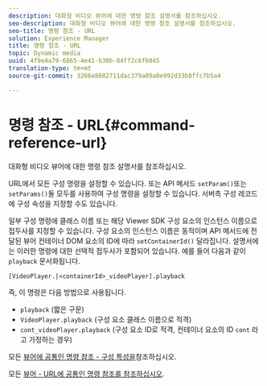 ```yaml
---
description: 대화형 비디오 뷰어에 대한 명령 참조 설명서를 참조하십시오.
seo-description: 대화형 비디오 뷰어에 대한 명령 참조 설명서를 참조하십시오.
seo-title: 명령 참조 - URL
solution: Experience Manager
title: 명령 참조 - URL
topic: Dynamic media
uuid: 4f9e4a79-6865-4e41-b30b-84ff2c6f6045
translation-type: tm+mt
source-git-commit: 3266e8682711dac379a09a0e992d33b8ffc7b5a4

---
```



# 명령 참조 - URL{#command-reference-url}

대화형 비디오 뷰어에 대한 명령 참조 설명서를 참조하십시오.

URL에서 모든 구성 명령을 설정할 수 있습니다. 또는 API 메서드 `setParam()`또는 `setParams()`둘 모두를 사용하여 구성 명령을 설정할 수 있습니다. 서버측 구성 레코드에 구성 속성을 지정할 수도 있습니다.

일부 구성 명령에 클래스 이름 또는 해당 Viewer SDK 구성 요소의 인스턴스 이름으로 접두사를 지정할 수 있습니다. 구성 요소의 인스턴스 이름은 동적이며 API 메서드에 전달된 뷰어 컨테이너 DOM 요소의 ID에 따라 `setContainerId()` 달라집니다. 설명서에는 이러한 명령에 대한 선택적 접두사가 포함되어 있습니다. 예를 들어 다음과 같이 `playback` 문서화됩니다.

```
[VideoPlayer.|<containerId>_videoPlayer].playback
```

즉, 이 명령은 다음 방법으로 사용됩니다.

* `playback` (짧은 구문)
* `VideoPlayer.playback` (구성 요소 클래스 이름으로 적격)
* `cont_videoPlayer.playback` (구성 요소 ID로 적격, 컨테이너 요소의 ID `cont` 라고 가정하는 경우)

모든 [뷰어에 공통인 명령 참조 - 구성 특성을](../../../r-html5-viewer-20-cmdref-configattrib/r-html5-viewer-20-cmdref-configattrib.md#concept-850e0f2c49b949deb7cfbfd330d329bd)참조하십시오.

모든 [뷰어 - URL에 공통인 명령 참조를 참조하십시오](../../../c-html5-viewer-20-cmdref-url/c-html5-viewer-20-cmdref-url.md#concept-9b337f349b7b406b8c33c7ee96b3e226).
